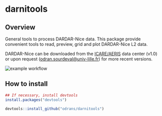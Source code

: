 # darnitools

## Overview

General tools to process DARDAR-Nice data. This package provide convenient tools to read, preview, grid and plot DARDAR-Nice L2 data.

DARDAR-Nice can be downloaded from the [ICARE/AERIS](https://www.icare.univ-lille.fr/) data center (v1.0) or upon request (odran.sourdeval@univ-lille.fr) for more recent versions.

![example workflow](https://github.com/odrans/darnitools/actions/workflows/r.yml/badge.svg)


## How to install

```R
## If necessary, install devtools
install.packages("devtools")

devtools::install_github("odrans/darnitools")
```



